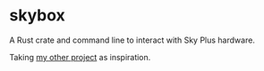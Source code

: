# skybox
A Rust crate and command line to interact with Sky Plus hardware.

Taking [my other project](https://github.com/martin-cowie/sky-box) as inspiration.
